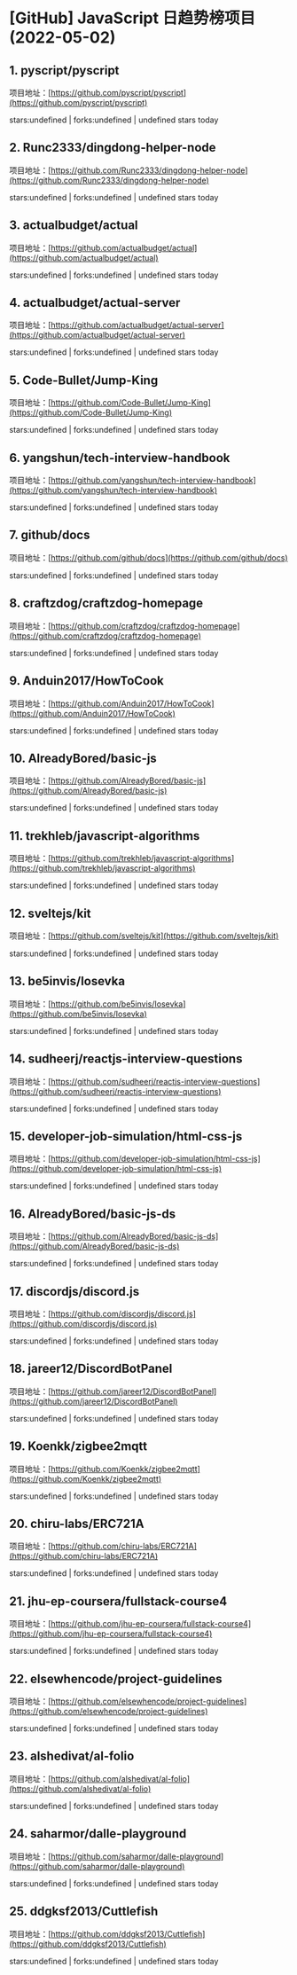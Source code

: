 # [GitHub] JavaScript 日趋势榜项目(2022-05-02)

## 1. pyscript/pyscript 

项目地址：[https://github.com/pyscript/pyscript](https://github.com/pyscript/pyscript)

stars:undefined | forks:undefined | undefined stars today 



## 2. Runc2333/dingdong-helper-node 

项目地址：[https://github.com/Runc2333/dingdong-helper-node](https://github.com/Runc2333/dingdong-helper-node)

stars:undefined | forks:undefined | undefined stars today 



## 3. actualbudget/actual 

项目地址：[https://github.com/actualbudget/actual](https://github.com/actualbudget/actual)

stars:undefined | forks:undefined | undefined stars today 



## 4. actualbudget/actual-server 

项目地址：[https://github.com/actualbudget/actual-server](https://github.com/actualbudget/actual-server)

stars:undefined | forks:undefined | undefined stars today 



## 5. Code-Bullet/Jump-King 

项目地址：[https://github.com/Code-Bullet/Jump-King](https://github.com/Code-Bullet/Jump-King)

stars:undefined | forks:undefined | undefined stars today 



## 6. yangshun/tech-interview-handbook 

项目地址：[https://github.com/yangshun/tech-interview-handbook](https://github.com/yangshun/tech-interview-handbook)

stars:undefined | forks:undefined | undefined stars today 



## 7. github/docs 

项目地址：[https://github.com/github/docs](https://github.com/github/docs)

stars:undefined | forks:undefined | undefined stars today 



## 8. craftzdog/craftzdog-homepage 

项目地址：[https://github.com/craftzdog/craftzdog-homepage](https://github.com/craftzdog/craftzdog-homepage)

stars:undefined | forks:undefined | undefined stars today 



## 9. Anduin2017/HowToCook 

项目地址：[https://github.com/Anduin2017/HowToCook](https://github.com/Anduin2017/HowToCook)

stars:undefined | forks:undefined | undefined stars today 



## 10. AlreadyBored/basic-js 

项目地址：[https://github.com/AlreadyBored/basic-js](https://github.com/AlreadyBored/basic-js)

stars:undefined | forks:undefined | undefined stars today 



## 11. trekhleb/javascript-algorithms 

项目地址：[https://github.com/trekhleb/javascript-algorithms](https://github.com/trekhleb/javascript-algorithms)

stars:undefined | forks:undefined | undefined stars today 



## 12. sveltejs/kit 

项目地址：[https://github.com/sveltejs/kit](https://github.com/sveltejs/kit)

stars:undefined | forks:undefined | undefined stars today 



## 13. be5invis/Iosevka 

项目地址：[https://github.com/be5invis/Iosevka](https://github.com/be5invis/Iosevka)

stars:undefined | forks:undefined | undefined stars today 



## 14. sudheerj/reactjs-interview-questions 

项目地址：[https://github.com/sudheerj/reactjs-interview-questions](https://github.com/sudheerj/reactjs-interview-questions)

stars:undefined | forks:undefined | undefined stars today 



## 15. developer-job-simulation/html-css-js 

项目地址：[https://github.com/developer-job-simulation/html-css-js](https://github.com/developer-job-simulation/html-css-js)

stars:undefined | forks:undefined | undefined stars today 



## 16. AlreadyBored/basic-js-ds 

项目地址：[https://github.com/AlreadyBored/basic-js-ds](https://github.com/AlreadyBored/basic-js-ds)

stars:undefined | forks:undefined | undefined stars today 



## 17. discordjs/discord.js 

项目地址：[https://github.com/discordjs/discord.js](https://github.com/discordjs/discord.js)

stars:undefined | forks:undefined | undefined stars today 



## 18. jareer12/DiscordBotPanel 

项目地址：[https://github.com/jareer12/DiscordBotPanel](https://github.com/jareer12/DiscordBotPanel)

stars:undefined | forks:undefined | undefined stars today 



## 19. Koenkk/zigbee2mqtt 

项目地址：[https://github.com/Koenkk/zigbee2mqtt](https://github.com/Koenkk/zigbee2mqtt)

stars:undefined | forks:undefined | undefined stars today 



## 20. chiru-labs/ERC721A 

项目地址：[https://github.com/chiru-labs/ERC721A](https://github.com/chiru-labs/ERC721A)

stars:undefined | forks:undefined | undefined stars today 



## 21. jhu-ep-coursera/fullstack-course4 

项目地址：[https://github.com/jhu-ep-coursera/fullstack-course4](https://github.com/jhu-ep-coursera/fullstack-course4)

stars:undefined | forks:undefined | undefined stars today 



## 22. elsewhencode/project-guidelines 

项目地址：[https://github.com/elsewhencode/project-guidelines](https://github.com/elsewhencode/project-guidelines)

stars:undefined | forks:undefined | undefined stars today 



## 23. alshedivat/al-folio 

项目地址：[https://github.com/alshedivat/al-folio](https://github.com/alshedivat/al-folio)

stars:undefined | forks:undefined | undefined stars today 



## 24. saharmor/dalle-playground 

项目地址：[https://github.com/saharmor/dalle-playground](https://github.com/saharmor/dalle-playground)

stars:undefined | forks:undefined | undefined stars today 



## 25. ddgksf2013/Cuttlefish 

项目地址：[https://github.com/ddgksf2013/Cuttlefish](https://github.com/ddgksf2013/Cuttlefish)

stars:undefined | forks:undefined | undefined stars today 



